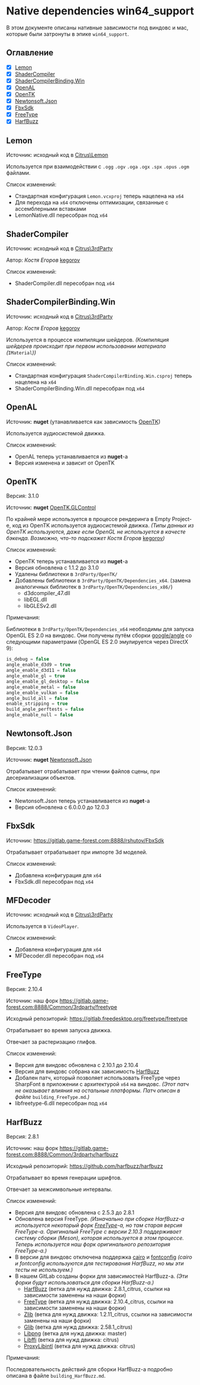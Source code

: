 # Native dependencies win64_support

В этом документе описаны нативные зависимости под виндовс и мас, которые были затронуты в эпике `win64_support`.

## Оглавление

- [x] [Lemon](#Lemon)
- [x] [ShaderCompiler](#ShaderCompiler)
- [x] [ShaderCompilerBinding.Win](#ShaderCompilerBinding.Win)
- [x] [OpenAL](#OpenAL)
- [x] [OpenTK](#OpenTK)
- [x] [Newtonsoft.Json](#Newtonsoft.Json)
- [x] [FbxSdk](#FbxSdk)
- [x] [FreeType](#FreeType)
- [x] [HarfBuzz](#HarfBuzz)

## Lemon

Источник: исходный код в [Citrus\Lemon](https://gitlab.game-forest.com:8888/Common/Citrus/-/tree/master/Lemon) 

Используется при взаимодействии с `.ogg` `.ogv` `.oga` `.ogx` `.spx` `.opus` `.ogm` файлами.

Список изменений: 

- Стандартная конфигурация `Lemon.vcxproj` теперь нацелена на `x64`
- Для перехода на `x64` отключены оптимизации, связанные с ассемблерными вставками
- LemonNative.dll пересобран под `x64`

## ShaderCompiler

Источник: исходный код в [Citrus\3rdParty](https://gitlab.game-forest.com:8888/Common/Citrus/-/tree/master/3rdParty)

Автор: *Костя Егоров* [kegorov](kostonke@mail.ru)

Список изменений: 

- ShaderCompiler.dll пересобран под `x64`

## ShaderCompilerBinding.Win

Источник: исходный код в [Citrus\3rdParty](https://gitlab.game-forest.com:8888/Common/Citrus/-/tree/master/3rdParty) 

Автор: *Костя Егоров* [kegorov](kostonke@mail.ru) 

Используется в процессе компиляции шейдеров. 
*(Компиляция шейдерев происходит при первом использовании материала (*`IMaterial`*))*

Список изменений: 

- Стандартная конфигурация `ShaderCompilerBinding.Win.csproj` теперь нацелена на `x64`
- ShaderCompilerBinding.Win.dll пересобран под `x64`

## OpenAL

Источник: **nuget** (утанавливается как зависимость [OpenTK](#OpenTK)) 

Используется аудиосистемой движка.

Список изменений: 

- OpenAL теперь устанавливается из **nuget**-а
- Версия изменена и зависит от OpenTK

## OpenTK

Версия: 3.1.0

Источник: **nuget** [OpenTK.GLControl](https://www.nuget.org/packages/OpenTK.GLControl/) 

По крайней мере используется в процессе рендеринга в Empty Project-е, код из OpenTK используется аудиосистемой движка. 
*(Типы данных из OpenTK используются, даже если ОpenGL не используется в качесте бэкенда. Возможно, что-то подскажет Костя Егоров* [kegorov](kostonke@mail.ru)*)*

Список изменений: 

- OpenTK теперь устанавливается из **nuget**-а
- Версия обновлена с 1.1.2 до 3.1.0
- Удалены библиотеки в `3rdParty/OpenTK/`
- Добавлены библиотеки в `3rdParty/OpenTK/Dependencies_x64`.
  (замена аналогичных библиотек в `3rdParty/OpenTK/Dependencies_x86/`)
  - d3dcompiler_47.dll
  - libEGL.dll
  - libGLESv2.dll

Примечания:

Библиотеки в `3rdParty/OpenTK/Dependencies_x64` необходимы для запуска OpenGL ES 2.0 на виндовс.
Они получены путём сборки [google/angle](https://github.com/google/angle) со следующими параметрами (OpenGL ES 2.0 эмулируется через DirectX 9):

```c
is_debug = false
angle_enable_d3d9 = true
angle_enable_d3d11 = false
angle_enable_gl = true
angle_enable_gl_desktop = false
angle_enable_metal = false
angle_enable_vulkan = false
angle_build_all = false
enable_stripping = true
build_angle_perftests = false
angle_enable_null = false
```

## Newtonsoft.Json

Версия: 12.0.3

Источник: **nuget** [Newtonsoft.Json](https://www.nuget.org/packages/Newtonsoft.Json/) 

Отрабатывает отрабатывает при чтении файлов сцены, при десериализации объектов.

Список изменений: 

- Newtonsoft.Json теперь устанавливается из **nuget**-а
- Версия обновлена с 6.0.0.0 до 12.0.3

## FbxSdk

Источник: https://gitlab.game-forest.com:8888/rshutov/FbxSdk 

Отрабатывает отрабатывает при импорте 3d моделей. 

Список изменений: 

- Добавлена конфигурация для `x64`
- FbxSdk.dll пересобран под `x64`

## MFDecoder

Источник: исходный код в [Citrus\3rdParty](https://gitlab.game-forest.com:8888/Common/Citrus/-/tree/master/3rdParty) 

Используется в `VideoPlayer`.

Список изменений: 

- Добавлена конфигурация для `x64`
- MFDecoder.dll пересобран под `x64`

## FreeType

Версия: 2.10.4

Источник: наш форк https://gitlab.game-forest.com:8888/Common/3rdparty/freetype

Исходный репозиторий: https://gitlab.freedesktop.org/freetype/freetype 

Отрабатывает во время запуска движка. 

Отвечает за растеризацию глифов.

Список изменений: 

- Версия для виндовс обновлена с 2.10.1 до 2.10.4
- Версия для виндовс собрана как зависимость [HarfBuzz](#HarfBuzz)
- Добален патч, который позволяет использовать FreeType через SharpFont в приложении с архитектурой `x64` на виндовс.
  *(Этот патч не оказывает влияния на остальные платформы. Патч описан в файле* `building_FreeType.md`*.)* 
- libfreetype-6.dll пересобран под `x64`

## HarfBuzz

Версия: 2.8.1

Источник: наш форк https://gitlab.game-forest.com:8888/Common/3rdparty/harfbuzz

Исходный репозиторий: https://github.com/harfbuzz/harfbuzz

Отрабатывает во время генерации шрифтов.

Отвечает за межсимвольные интервалы.

Список изменений: 

- Версия для виндовс обновлена с 2.5.3 до 2.8.1
- Обновлена версия FreeType.
  *(Изначально при сборке HarfBuzz-а используется некоторый форк [FreeType](#FreeType)-а, но там старая версия FreeType-а.* *Оригиналый FreeType с версии 2.10.3 поддерживает систему сборки (Meson), которая используется в этом процессе.* *Теперь используется наш форк оригинального репозитория FreeType-а.)*
- В версии для виндовс отключена поддержка [cairo](https://cgit.freedesktop.org/cairo) и [fontconfig](https://www.freedesktop.org/wiki/Software/fontconfig/)
  *(cairo и fontconfig используются для тестирования HarfBuzz, но мы эти тесты не используем.)*
- В нашем GitLab созданы форки для зависимостей HarfBuzz-а.
  *(Эти форки будут использоваться для сборки HarfBuzz-а.)*
  - [HarfBuzz](https://gitlab.game-forest.com:8888/Common/3rdparty/harfbuzz) (ветка для нужд движка: 2.8.1_citrus, ссылки на зависимости заменены на наши форки)
  - [FreeType](https://gitlab.game-forest.com:8888/Common/3rdparty/freetype) (ветка для нужд движка: 2.10.4_citrus, ссылки на зависимости заменены на наши форки)
  - [Zlib](https://gitlab.game-forest.com:8888/Common/3rdparty/zlib) (ветка для нужд движка: 1.2.11_citrus, ссылки на зависимости заменены на наши форки)
  - [Glib](https://gitlab.game-forest.com:8888/Common/3rdparty/glib) (ветка для нужд движка: 2.58.1_citrus)
  - [Libpng](https://gitlab.game-forest.com:8888/Common/3rdparty/libpng) (ветка для нужд движка: master)
  - [Libffi](https://gitlab.game-forest.com:8888/Common/3rdparty/libffi) (ветка для нужд движка: citrus)
  - [ProxyLibintl](https://gitlab.game-forest.com:8888/Common/3rdparty/proxylibintl) (ветка для нужд движка: citrus)

Примечания:

Последовательность действий для сборки HarfBuzz-а подробно описана в файле `building_HarfBuzz.md`.
